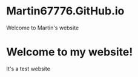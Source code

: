 # Martin67776.GitHub.io

<!DOCTYPE html>

<html>
<head>Welcome to Martin's website</head>
<body>

<h1>Welcome to my website! </h1>

<p>It's a test website</p>

</body>

</html>
